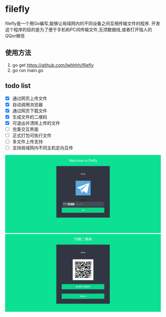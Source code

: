 # filefly

filefly是一个用Go编写,能够让局域网内的不同设备之间互相传输文件的程序.
开发这个程序的目的是为了便于手机和PC间传输文件,无须数据线,或者打开恼人的QQor微信

## 使用方法

1. go get https://github.com/lwhhhh/filefly
2. go run main.go

## todo list

- [x] 通过网页上传文件
- [x] 自动调用浏览器
- [x] 通过网页下载文件
- [x] 生成文件的二维码
- [x] 可退出并清除上传的文件
- [ ] 完善交互界面
- [ ] 正式打包可执行文件
- [ ] 多文件上传支持
- [ ] 支持局域网内不同主机定向互传

 ![image](https://github.com/lwhhhh/filefly/raw/master/src/template/images/togithub1.png)
 ![image](https://github.com/lwhhhh/filefly/raw/master/src/template/images/togithub2.png)